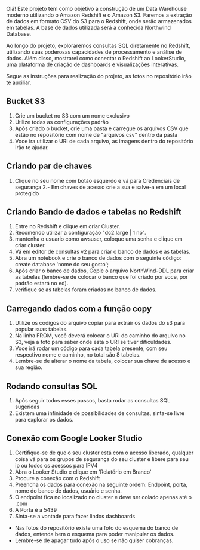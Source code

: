 Olá! Este projeto tem como objetivo a construção de um Data Warehouse moderno utilizando o Amazon Redshift e o Amazon S3. Faremos a extração de dados em formato CSV do S3 para o Redshift, onde serão armazenados em tabelas. A base de dados utilizada será a conhecida Northwind Database.

Ao longo do projeto, exploraremos consultas SQL diretamente no Redshift, utilizando suas poderosas capacidades de processamento e análise de dados. Além disso, mostrarei como conectar o Redshift ao LookerStudio, uma plataforma de criação de dashboards e visualizações interativas.

Segue as instruções para realização do projeto, as fotos no repositório irão te auxiliar.

## Bucket S3
1. Crie um bucket no S3 com um nome exclusivo 
2. Utilize todas as configurações padrão
3. Após criado o bucket, crie uma pasta e carregue os arquivos CSV que estão no repositório com nome de "arquivos csv" dentro da pasta
4. Voce ira utilizar o URI de cada arquivo, as imagens dentro do repositório irão te ajudar.

## Criando par de chaves
1. Clique no seu nome com botão esquerdo e vá para Credenciais de segurança
2.- Em chaves de acesso crie a sua e salve-a em um local protegido

## Criando Bando de dados e tabelas no Redshift
1. Entre no Redshift e clique em criar Cluster.
2. Recomendo utilizar a configuração "dc2.large | 1 nó".
3. mantenha o usuario como awsuser, coloque uma senha e clique em criar cluster.
4. Vá em editor de consultas v2 para criar o banco de dados e as tabelas.
5. Abra um notebook e crie o banco de dados com o seguinte código: create database 'nome do seu gosto';
6. Após criar o banco de dados, Copie o arquivo NorthWind-DDL para criar as tabelas.(lembre-se de colocar o banco que foi criado por voce, por padrão estará no ed).
7. verifique se as tabelas foram criadas no banco de dados.

## Carregando dados com a função copy
1. Utilize os codigos do arquivo copiar para extrair os dados do s3 para popular suas tabelas.
2. Na linha FROM, você deverá colocar o URI do caminho do arquivo no S3, veja a foto para saber onde está o URI se tiver dificuldades.
3. Voce irá rodar um código para cada tabela presente, com seu respectivo nome e caminho, no total são 8 tabelas.
4. Lembre-se de alterar o nome da tabela, colocar sua chave de acesso e sua região.

## Rodando consultas SQL
1. Após seguir todos esses passos, basta rodar as consultas SQL sugeridas
2. Existem uma infinidade de possibilidades de consultas, sinta-se livre para explorar os dados.

## Conexão com Google Looker Studio
1. Certifique-se de que o seu cluster está com o acesso liberado, qualquer coisa vá para os grupos de segurança do seu cluster e libere para seu ip ou todos os acessos para IPV4
2. Abra o Looker Studio e clique em 'Relatório em Branco'
3. Procure a conexão com o Redshift
4. Preencha os dados para conexão na seguinte ordem: Endpoint, porta, nome do banco de dados, usuário e senha.
5. O endpoint fica no localizado no cluster e deve ser colado apenas até o .com
6. A Porta é a 5439
7. Sinta-se a vontade para fazer lindos dashboards

* Nas fotos do repositório existe uma foto do esquema do banco de dados, entenda bem o esquema para poder manipular os dados.
* Lembre-se de apagar tudo após o uso se não quiser cobranças.
